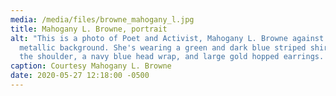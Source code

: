 ```yaml
---
media: /media/files/browne_mahogany_l.jpg
title: Mahogany L. Browne, portrait
alt: "This is a photo of Poet and Activist, Mahogany L. Browne against a
  metallic background. She's wearing a green and dark blue striped shirt, off
  the shoulder, a navy blue head wrap, and large gold hopped earrings. "
caption: Courtesy Mahogany L. Browne
date: 2020-05-27 12:18:00 -0500
---
```

